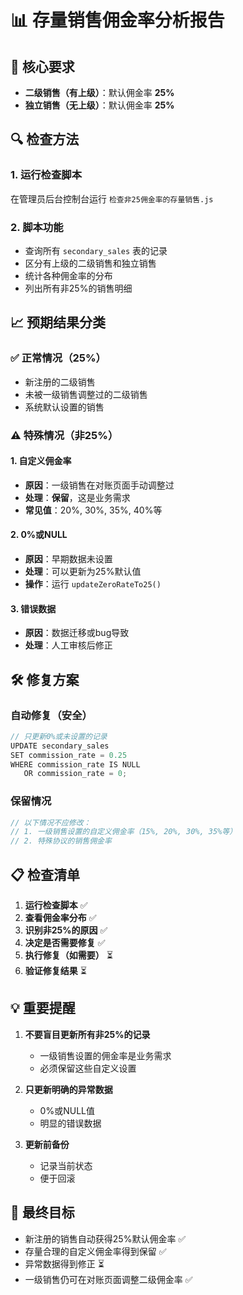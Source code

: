 # 📊 存量销售佣金率分析报告

## 🎯 核心要求
- **二级销售（有上级）**：默认佣金率 **25%**
- **独立销售（无上级）**：默认佣金率 **25%**

## 🔍 检查方法

### 1. 运行检查脚本
在管理员后台控制台运行 `检查非25佣金率的存量销售.js`

### 2. 脚本功能
- 查询所有 `secondary_sales` 表的记录
- 区分有上级的二级销售和独立销售
- 统计各种佣金率的分布
- 列出所有非25%的销售明细

## 📈 预期结果分类

### ✅ 正常情况（25%）
- 新注册的二级销售
- 未被一级销售调整过的二级销售
- 系统默认设置的销售

### ⚠️ 特殊情况（非25%）

#### 1. 自定义佣金率
- **原因**：一级销售在对账页面手动调整过
- **处理**：**保留**，这是业务需求
- **常见值**：20%, 30%, 35%, 40%等

#### 2. 0%或NULL
- **原因**：早期数据未设置
- **处理**：可以更新为25%默认值
- **操作**：运行 `updateZeroRateTo25()`

#### 3. 错误数据
- **原因**：数据迁移或bug导致
- **处理**：人工审核后修正

## 🛠️ 修复方案

### 自动修复（安全）
```javascript
// 只更新0%或未设置的记录
UPDATE secondary_sales
SET commission_rate = 0.25
WHERE commission_rate IS NULL 
   OR commission_rate = 0;
```

### 保留情况
```javascript
// 以下情况不应修改：
// 1. 一级销售设置的自定义佣金率（15%, 20%, 30%, 35%等）
// 2. 特殊协议的销售佣金率
```

## 📋 检查清单

1. **运行检查脚本** ✅
2. **查看佣金率分布** ✅
3. **识别非25%的原因** ✅
4. **决定是否需要修复** ✅
5. **执行修复（如需要）** ⏳
6. **验证修复结果** ⏳

## 💡 重要提醒

1. **不要盲目更新所有非25%的记录**
   - 一级销售设置的佣金率是业务需求
   - 必须保留这些自定义设置

2. **只更新明确的异常数据**
   - 0%或NULL值
   - 明显的错误数据

3. **更新前备份**
   - 记录当前状态
   - 便于回滚

## 🎯 最终目标

- 新注册的销售自动获得25%默认佣金率 ✅
- 存量合理的自定义佣金率得到保留 ✅
- 异常数据得到修正 ⏳
- 一级销售仍可在对账页面调整二级佣金率 ✅
